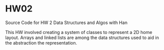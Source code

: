 # HW02
Source Code for HW 2 Data Structures and Algos with Han

This HW involved creating a system of classes to represent 
a 2D home layout. Arrays and linked lists are among the 
data structures used to aid in the abstraction the representation.
